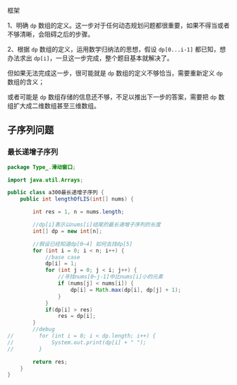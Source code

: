 框架

1、明确 `dp` 数组的定义。这一步对于任何动态规划问题都很重要，如果不得当或者不够清晰，会阻碍之后的步骤。

2、根据 `dp` 数组的定义，运用数学归纳法的思想，假设 `dp[0...i-1]` 都已知，想办法求出 `dp[i]`，一旦这一步完成，整个题目基本就解决了。

但如果无法完成这一步，很可能就是 `dp` 数组的定义不够恰当，需要重新定义 `dp` 数组的含义；

或者可能是 `dp` 数组存储的信息还不够，不足以推出下一步的答案，需要把 `dp` 数组扩大成二维数组甚至三维数组。

## 子序列问题

### 最长递增子序列

```java
package Type_.滑动窗口;

import java.util.Arrays;

public class a300最长递增子序列 {
    public int lengthOfLIS(int[] nums) {

        int res = 1, n = nums.length;

        //dp[i]表示以nums[i]结尾的最长递增子序列的长度
        int[] dp = new int[n];

        //假设已经知道dp[0~4] 如何去找dp[5]
        for (int i = 0; i < n; i++) {
            //base case
            dp[i] = 1;
            for (int j = 0; j < i; j++) {
                //寻找nums[0~j-1]中比nums[i]小的元素
                if (nums[j] < nums[i]) {
                    dp[i] = Math.max(dp[i], dp[j] + 1);
                }
            }
            if(dp[i] > res)
                res = dp[i];
        }
        //debug
//        for (int i = 0; i < dp.length; i++) {
//            System.out.print(dp[i] + " ");
//        }

        return res;
    }
}
```